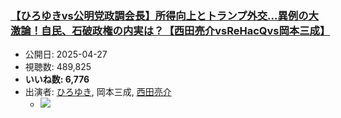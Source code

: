 ### [【ひろゆきvs公明党政調会長】所得向上とトランプ外交...異例の大激論！自民、石破政権の内実は？【西田亮介vsReHacQvs岡本三成】](https://www.youtube.com/watch?v=8Mif2PaKCe4)
-   公開日: 2025-04-27
-   視聴数: 489,825
-   **いいね数: 6,776**
-   出演者: [ひろゆき](/rehacq_fan/people/ひろゆき "wikilink"), 岡本三成, [西田亮介](/rehacq_fan/people/西田亮介 "wikilink")
    - [![](https://img.youtube.com/vi/8Mif2PaKCe4/hqdefault.jpg)](https://www.youtube.com/watch?v=8Mif2PaKCe4)
